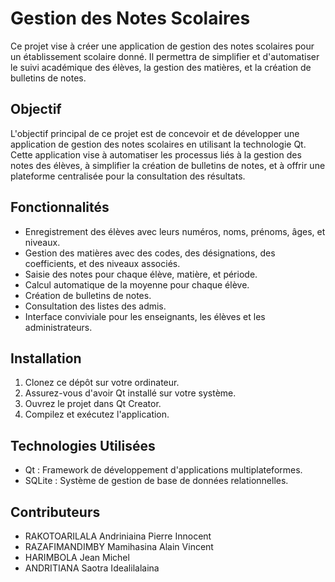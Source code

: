 # Gestion des Notes Scolaires

Ce projet vise à créer une application de gestion des notes scolaires pour un établissement scolaire donné. Il permettra de simplifier et d'automatiser le suivi académique des élèves, la gestion des matières, et la création de bulletins de notes.

## Objectif

L'objectif principal de ce projet est de concevoir et de développer une application de gestion des notes scolaires en utilisant la technologie Qt. Cette application vise à automatiser les processus liés à la gestion des notes des élèves, à simplifier la création de bulletins de notes, et à offrir une plateforme centralisée pour la consultation des résultats.

## Fonctionnalités

- Enregistrement des élèves avec leurs numéros, noms, prénoms, âges, et niveaux.
- Gestion des matières avec des codes, des désignations, des coefficients, et des niveaux associés.
- Saisie des notes pour chaque élève, matière, et période.
- Calcul automatique de la moyenne pour chaque élève.
- Création de bulletins de notes.
- Consultation des listes des admis.
- Interface conviviale pour les enseignants, les élèves et les administrateurs.

## Installation

1. Clonez ce dépôt sur votre ordinateur.
2. Assurez-vous d'avoir Qt installé sur votre système.
3. Ouvrez le projet dans Qt Creator.
4. Compilez et exécutez l'application.

## Technologies Utilisées

- Qt : Framework de développement d'applications multiplateformes.
- SQLite : Système de gestion de base de données relationnelles.

## Contributeurs

- RAKOTOARILALA Andriniaina Pierre Innocent
- RAZAFIMANDIMBY Mamihasina Alain Vincent
- HARIMBOLA Jean Michel
- ANDRITIANA Saotra Idealilalaina

